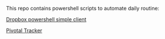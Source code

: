 This repo contains powershell scripts to automate daily routine:

[Dropbox powershell simple client](dropbox_client/README.md)

[Pivotal Tracker](pivotal_tracker/readme.md)
